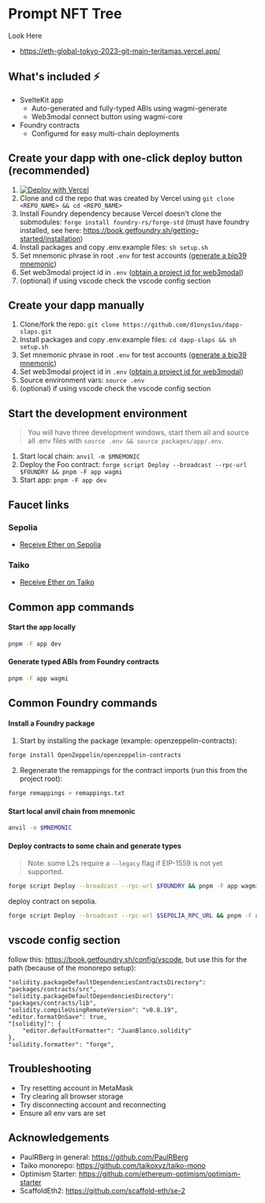 # Prompt NFT Tree

Look Here

- https://eth-global-tokyo-2023-git-main-teritamas.vercel.app/

## What's included ⚡

- SvelteKit app
  - Auto-generated and fully-typed ABIs using wagmi-generate
  - Web3modal connect button using wagmi-core
- Foundry contracts
  - Configured for easy multi-chain deployments

## Create your dapp with one-click deploy button (recommended)

1. [![Deploy with Vercel](https://vercel.com/button)](https://vercel.com/new/clone?repository-url=https%3A%2F%2Fgithub.com%2Fd1onys1us%2Fdapp-slaps&env=VITE_WEB3MODAL_PROJECT_ID&envDescription=Retrieve%20a%20Web3Modal%20project%20ID%20%E2%86%92&envLink=https%3A%2F%2Fcloud.walletconnect.com%2Fsign-in&root-directory=packages%2Fapp)
2. Clone and cd the repo that was created by Vercel using `git clone <REPO_NAME> && cd <REPO_NAME>`
3. Install Foundry dependency because Vercel doesn't clone the submodules: `forge install foundry-rs/forge-std` (must have foundry installed, see here: https://book.getfoundry.sh/getting-started/installation)
4. Install packages and copy .env.example files:
   `sh setup.sh`
5. Set mnemonic phrase in root `.env` for test accounts ([generate a bip39 mnemonic](https://iancoleman.io/bip39/))
6. Set web3modal project id in `.env` ([obtain a project id for web3modal](https://cloud.walletconnect.com/sign-in))
7. (optional) if using vscode check the vscode config section

## Create your dapp manually

1. Clone/fork the repo:
   `git clone https://github.com/d1onys1us/dapp-slaps.git`
2. Install packages and copy .env.example files:
   `cd dapp-slaps && sh setup.sh`
3. Set mnemonic phrase in root `.env` for test accounts ([generate a bip39 mnemonic](https://iancoleman.io/bip39/))
4. Set web3modal project id in `.env` ([obtain a project id for web3modal](https://cloud.walletconnect.com/sign-in))
5. Source environment vars: `source .env`
6. (optional) if using vscode check the vscode config section

## Start the development environment

> You will have three development windows, start them all and source all .env files with `source .env && source packages/app/.env`.

1. Start local chain: `anvil -m $MNEMONIC`
2. Deploy the Foo contract: `forge script Deploy --broadcast --rpc-url $FOUNDRY && pnpm -F app wagmi`
3. Start app: `pnpm -F app dev`

## Faucet links

### Sepolia

- [Receive Ether on Sepolia](https://sepolia-faucet.pk910.de/)

### Taiko

- [Receive Ether on Taiko](https://taiko.xyz/docs/guides/use-the-bridge#bridge-tokens-from-sepolia-to-taiko)

## Common app commands

#### Start the app locally

```sh
pnpm -F app dev
```

#### Generate typed ABIs from Foundry contracts

```sh
pnpm -F app wagmi
```

## Common Foundry commands

#### Install a Foundry package

1. Start by installing the package (example: openzeppelin-contracts):

```sh
forge install OpenZeppelin/openzeppelin-contracts
```

2. Regenerate the remappings for the contract imports (run this from the project root):

```sh
forge remappings > remappings.txt
```

#### Start local anvil chain from mnemonic

```sh
anvil -m $MNEMONIC
```

#### Deploy contracts to some chain and generate types

> Note: some L2s require a `--legacy` flag if EIP-1559 is not yet supported.

```sh
forge script Deploy --broadcast --rpc-url $FOUNDRY && pnpm -F app wagmi
```

deploy contract on sepolia.

```sh
forge script Deploy --broadcast --rpc-url $SEPOLIA_RPC_URL && pnpm -F app wagmi
```

## vscode config section

follow this: https://book.getfoundry.sh/config/vscode, but use this for the path (because of the monorepo setup):

```
"solidity.packageDefaultDependenciesContractsDirectory": "packages/contracts/src",
"solidity.packageDefaultDependenciesDirectory": "packages/contracts/lib",
"solidity.compileUsingRemoteVersion": "v0.8.19",
"editor.formatOnSave": true,
"[solidity]": {
    "editor.defaultFormatter": "JuanBlanco.solidity"
},
"solidity.formatter": "forge",
```

## Troubleshooting

- Try resetting account in MetaMask
- Try clearing all browser storage
- Try disconnecting account and reconnecting
- Ensure all env vars are set

## Acknowledgements

- PaulRBerg in general: https://github.com/PaulRBerg
- Taiko monorepo: https://github.com/taikoxyz/taiko-mono
- Optimism Starter: https://github.com/ethereum-optimism/optimism-starter
- ScaffoldEth2: https://github.com/scaffold-eth/se-2
